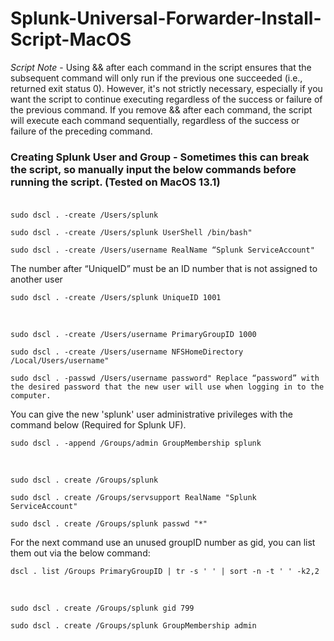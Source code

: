 # Splunk-Universal-Forwarder-Install-Script-MacOS

*Script Note* - Using && after each command in the script ensures that the subsequent command will only run if the previous one succeeded (i.e., returned exit status 0). However, it's not strictly necessary, especially if you want the script to continue executing regardless of the success or failure of the previous command. If you remove && after each command, the script will execute each command sequentially, regardless of the success or failure of the preceding command.

### Creating Splunk User and Group - Sometimes this can break the script, so manually input the below commands before running the script. (Tested on MacOS 13.1)<br /><br />
````
sudo dscl . -create /Users/splunk
````
````
sudo dscl . -create /Users/splunk UserShell /bin/bash"
````
````
sudo dscl . -create /Users/username RealName “Splunk ServiceAccount"
````
The number after “UniqueID” must be an ID number that is not assigned to another user
````
sudo dscl . -create /Users/splunk UniqueID 1001
````

<br />

````
sudo dscl . -create /Users/username PrimaryGroupID 1000
````
````
sudo dscl . -create /Users/username NFSHomeDirectory /Local/Users/username"
````
````
sudo dscl . -passwd /Users/username password" Replace “password” with the desired password that the new user will use when logging in to the computer.
````
You can give the new 'splunk' user administrative privileges with the command below (Required for Splunk UF).
````
sudo dscl . -append /Groups/admin GroupMembership splunk
````

<br />

````
sudo dscl . create /Groups/splunk
````
````
sudo dscl . create /Groups/servsupport RealName "Splunk ServiceAccount"
````
````
sudo dscl . create /Groups/splunk passwd "*"
````
For the next command use an unused groupID number as gid, you can list them out via the below command:
````
dscl . list /Groups PrimaryGroupID | tr -s ' ' | sort -n -t ' ' -k2,2
````

<br />


````
sudo dscl . create /Groups/splunk gid 799
````
````
sudo dscl . create /Groups/splunk GroupMembership admin
````
